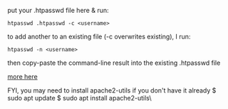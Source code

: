 put your .htpasswd file here & run:
    
    htpasswd .htpasswd -c <username>

to add another to an existing file (-c overwrites existing), I run:
    
    htpasswd -n <username>

then copy-paste the command-line result into the existing .htpasswd file

[more here](https://httpd.apache.org/docs/2.4/programs/htpasswd.html)


FYI, you may need to install apache2-utils if you don't have it already
    $ sudo apt update
    $ sudo apt install apache2-utils\